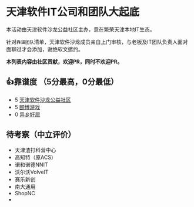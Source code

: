 # 天津软件IT公司和团队大起底

本活动由天津软件沙龙公益社区主办，意在繁荣天津本地IT生态。

针对`靠谱团队`清单，天津软件沙龙成员亲自上门审核，与老板及IT团队负责人面对面聊过才会添加，谢绝软文邀约。

**本列表内容由社区贡献，欢迎PR，同时不欢迎PR。**


## 👍靠谱度 （5分最高，0分最低）

* 5 [天津软件沙龙公益社区](天津软件沙龙公益社区.md)
* 5 [颐博游戏](颐博游戏.md)
* 0 [异乡好居](异乡好居.md)


## 待考察（中立评价）

* 天津渣打科营中心
* 高知特（原ACS）
* 诺和诺德NNIT
* 沃尔沃VolveIT
* 赛乐新创
* 南大通用
* ShopNC
* 
